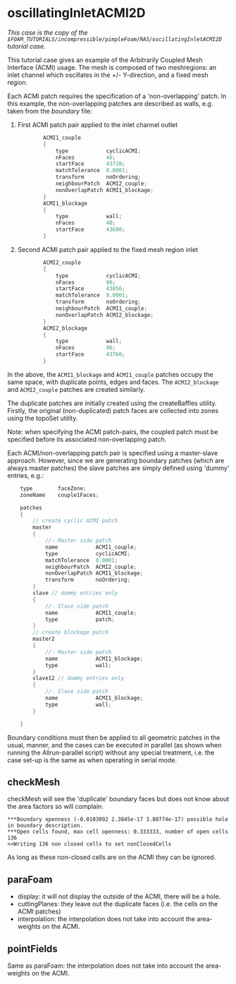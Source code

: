 # oscillatingInletACMI2D
_This case is the copy of the `$FOAM_TUTORIALS/incompressible/pimpleFoam/RAS/oscillatingInletACMI2D` tutorial case._

This tutorial case gives an example of the Arbitrarily Coupled Mesh Interface (ACMI) usage.  The mesh is composed of two meshregions: an inlet channel which oscillates in the +/- Y-direction, and a fixed mesh region.

Each ACMI patch requires the specification of a 'non-overlapping' patch. In this example, the non-overlapping patches are described as walls, e.g. taken from the _boundary_ file:

1. First ACMI patch pair applied to the inlet channel outlet
    ```c++
            ACMI1_couple
            {
                type            cyclicACMI;
                nFaces          40;
                startFace       43720;
                matchTolerance  0.0001;
                transform       noOrdering;
                neighbourPatch  ACMI2_couple;
                nonOverlapPatch ACMI1_blockage;
            }
            ACMI1_blockage
            {
                type            wall;
                nFaces          40;
                startFace       43680;
            }
    ```
    
2. Second ACMI patch pair applied to the fixed mesh region inlet
    ```c++
            ACMI2_couple
            {
                type            cyclicACMI;
                nFaces          96;
                startFace       43856;
                matchTolerance  0.0001;
                transform       noOrdering;
                neighbourPatch  ACMI1_couple;
                nonOverlapPatch ACMI2_blockage;
            }
            ACMI2_blockage
            {
                type            wall;
                nFaces          96;
                startFace       43760;
            }
    ```

In the above, the `ACMI1_blockage` and `ACMI1_couple` patches occupy the same space, with duplicate points, edges and faces. The `ACMI2_blockage` and `ACMI2_couple` patches are created similarly.

The duplicate patches are initially created using the createBaffles utility. Firstly, the original (non-duplicated) patch faces are collected into zones using the topoSet utility.

Note: when specifying the ACMI patch-pairs, the coupled patch must be specified before its associated non-overlapping patch.

Each ACMI/non-overlapping patch pair is specified using a master-slave approach.
However, since we are generating boundary patches (which are always master patches) the slave patches are simply defined using 'dummy' entries, e.g.:

```c++
    type        faceZone;
    zoneName    couple1Faces;

    patches
    {
        // create cyclic ACMI patch
        master
        {
            //- Master side patch
            name            ACMI1_couple;
            type            cyclicACMI;
            matchTolerance  0.0001;
            neighbourPatch  ACMI2_couple;
            nonOverlapPatch ACMI1_blockage;
            transform       noOrdering;
        }
        slave // dummy entries only
        {
            //- Slave side patch
            name            ACMI1_couple;
            type            patch;
        }
        // create blockage patch
        master2
        {
            //- Master side patch
            name            ACMI1_blockage;
            type            wall;
        }
        slave12 // dummy entries only
        {
            //- Slave side patch
            name            ACMI1_blockage;
            type            wall;
        }

    }
```

Boundary conditions must then be applied to all geometric patches in the usual, manner, and the cases can be executed in parallel (as shown when running the Allrun-parallel script) without any special treatment, i.e. the case set-up is the same as when operating in serial mode.

## checkMesh
checkMesh will see the 'duplicate' boundary faces but does not know about the area factors so will complain:
```  
***Boundary openness (-0.0103092 2.3845e-17 3.80774e-17) possible hole in boundary description.
***Open cells found, max cell openness: 0.333333, number of open cells 136
<<Writing 136 non closed cells to set nonClosedCells
```

As long as these non-closed cells are on the ACMI they can be ignored.

## paraFoam
- display: it will not display the outside of the ACMI, there will be a hole.
- cuttingPlanes: they leave out the duplicate faces (i.e. the cells on
  the ACMI patches)
- interpolation: the interpolation does not take into account the
area-weights on the ACMI.

## pointFields
Same as paraFoam: the interpolation does not take into account the area-weights on the ACMI.